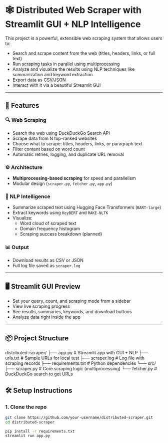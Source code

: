 # 🕸️ Distributed Web Scraper with Streamlit GUI + NLP Intelligence

This project is a powerful, extensible web scraping system that allows users to:

- Search and scrape content from the web (titles, headers, links, or full text)
- Run scraping tasks in parallel using multiprocessing
- Analyze and visualize the results using NLP techniques like summarization and keyword extraction
- Export data as CSV/JSON
- Interact with it via a beautiful Streamlit GUI

---

## 🚀 Features

### 🔍 Web Scraping
- Search the web using DuckDuckGo Search API
- Scrape data from N top-ranked websites
- Choose what to scrape: titles, headers, links, or paragraph text
- Filter content based on word count
- Automatic retries, logging, and duplicate URL removal

### ⚙️ Architecture
- **Multiprocessing-based scraping** for speed and parallelism
- Modular design (`scraper.py`, `fetcher.py`, `app.py`)

### 🧠 NLP Intelligence
- Summarize scraped text using Hugging Face Transformers (`BART-large`)
- Extract keywords using `KeyBERT` and `RAKE-NLTK`
- Visualize:
  - Word cloud of scraped text
  - Domain frequency histogram
  - Scraping success breakdown (planned)

### 📊 Output
- Download results as CSV or JSON
- Full log file saved as `scraper.log`

---

## 🖥️ Streamlit GUI Preview

- Set your query, count, and scraping mode from a sidebar
- View live scraping progress
- See results, summaries, keywords, and download buttons
- Analyze data right inside the app

---

## 📦 Project Structure

distributed-scraper/
├── app.py # Streamlit app with GUI + NLP
├── urls.txt # Sample URLs for local test
├── scraper.log # Log file with scraping records
├── requirements.txt # Python dependencies
└── src/
├── scraper.py # Core scraping logic (multiprocessing)
└── fetcher.py # DuckDuckGo search to get URLs

## 🛠️ Setup Instructions

### 1. Clone the repo
```bash
git clone https://github.com/your-username/distributed-scraper.git
cd distributed-scraper

pip install -r requirements.txt
streamlit run app.py

